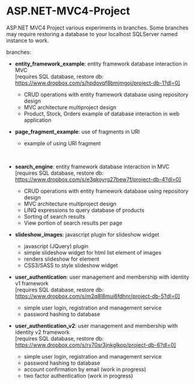 # ASP.NET-MVC4-Project
ASP.NET MVC4 Project various experiments in branches. Some branches may require restoring a database to your localhost SQLServer named instance to work.

branches:
* <b>entity_framework_example</b>: entity framework database interaction in MVC
<br />[requires SQL database, restore db: https://www.dropbox.com/s/hpdovqf8bmjmgoj/project-db-1?dl=0]
  * CRUD operations with entity framework database using repository design
  * MVC architecture multiproject design
  * Product, Stock, Orders example of database interaction in web application

* <b>page_fragment_example</b>: use of fragments in URI
  * example of using URI fragment 

<br/>

* <b>search_engine</b>: entity framework database interaction in MVC
<br />[requires SQL database, restore db: https://www.dropbox.com/s/e3qkoyrg27bew7f/project-db-4?dl=0]
  * CRUD operations with entity framework database using repository design
  * MVC architecture multiproject design
  * LINQ expressions to query database of products
  * Sorting of search results
  * View portion of search results per page

* <b>slideshow_images</b>: javascript plugin for slideshow widget
  * javascript (JQuery) plugin
  * simple slideshow widget for html list element of images
  * renders slideshow for element
  * CSS3/SASS to style slideshow widget

* <b>user_authentication</b>: user management and membership with identity v1 framework
<br />[requires SQL database, restore db: https://www.dropbox.com/s/m2q8l8mui6fdhnr/project-db-5?dl=0]
  * simple user login, registration and management service
  * password hashing to database
 
* <b>user_authentication_v2</b>: user management and membership with identity v2 framework
<br />[requires SQL database, restore db: https://www.dropbox.com/s/rv70sr3jnkglkop/project-db-6?dl=0]
  * simple user login, registration and management service
  * password hashing to database
  * account confirmation by email (work in progress)
  * two factor authentication (work in progress)
